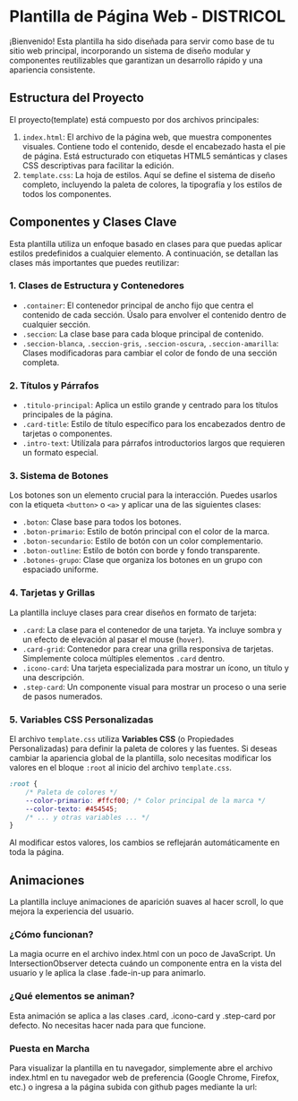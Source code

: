 # Plantilla de Página Web - DISTRICOL

¡Bienvenido! Esta plantilla ha sido diseñada para servir como base de tu sitio web principal, incorporando un sistema de diseño modular y componentes reutilizables que garantizan un desarrollo rápido y una apariencia consistente.

## Estructura del Proyecto

El proyecto(template) está compuesto por dos archivos principales:

1.  `index.html`: El archivo de la página web, que muestra componentes visuales. Contiene todo el contenido, desde el encabezado hasta el pie de página. Está estructurado con etiquetas HTML5 semánticas y clases CSS descriptivas para facilitar la edición.
2.  `template.css`: La hoja de estilos. Aquí se define el sistema de diseño completo, incluyendo la paleta de colores, la tipografía y los estilos de todos los componentes.

## Componentes y Clases Clave

Esta plantilla utiliza un enfoque basado en clases para que puedas aplicar estilos predefinidos a cualquier elemento. A continuación, se detallan las clases más importantes que puedes reutilizar:

### 1. Clases de Estructura y Contenedores

-   `.container`: El contenedor principal de ancho fijo que centra el contenido de cada sección. Úsalo para envolver el contenido dentro de cualquier sección.
-   `.seccion`: La clase base para cada bloque principal de contenido.
-   `.seccion-blanca`, `.seccion-gris`, `.seccion-oscura`, `.seccion-amarilla`: Clases modificadoras para cambiar el color de fondo de una sección completa.

### 2. Títulos y Párrafos

-   `.titulo-principal`: Aplica un estilo grande y centrado para los títulos principales de la página.
-   `.card-title`: Estilo de título específico para los encabezados dentro de tarjetas o componentes.
-   `.intro-text`: Utilízala para párrafos introductorios largos que requieren un formato especial.

### 3. Sistema de Botones

Los botones son un elemento crucial para la interacción. Puedes usarlos con la etiqueta `<button>` o `<a>` y aplicar una de las siguientes clases:

-   `.boton`: Clase base para todos los botones.
-   `.boton-primario`: Estilo de botón principal con el color de la marca.
-   `.boton-secundario`: Estilo de botón con un color complementario.
-   `.boton-outline`: Estilo de botón con borde y fondo transparente.
-   `.botones-grupo`: Clase que organiza los botones en un grupo con espaciado uniforme.

### 4. Tarjetas y Grillas

La plantilla incluye clases para crear diseños en formato de tarjeta:

-   `.card`: La clase para el contenedor de una tarjeta. Ya incluye sombra y un efecto de elevación al pasar el mouse (`hover`).
-   `.card-grid`: Contenedor para crear una grilla responsiva de tarjetas. Simplemente coloca múltiples elementos `.card` dentro.
-   `.icono-card`: Una tarjeta especializada para mostrar un ícono, un título y una descripción.
-   `.step-card`: Un componente visual para mostrar un proceso o una serie de pasos numerados.

### 5. Variables CSS Personalizadas

El archivo `template.css` utiliza **Variables CSS** (o Propiedades Personalizadas) para definir la paleta de colores y las fuentes. Si deseas cambiar la apariencia global de la plantilla, solo necesitas modificar los valores en el bloque `:root` al inicio del archivo `template.css`.

```css
:root {
    /* Paleta de colores */
    --color-primario: #ffcf00; /* Color principal de la marca */
    --color-texto: #454545;
    /* ... y otras variables ... */
}
```

Al modificar estos valores, los cambios se reflejarán automáticamente en toda la página.

## Animaciones

La plantilla incluye animaciones de aparición suaves al hacer scroll, lo que mejora la experiencia del usuario.

### ¿Cómo funcionan?

La magia ocurre en el archivo index.html con un poco de JavaScript. Un IntersectionObserver detecta cuándo un componente entra en la vista del usuario y le aplica la clase .fade-in-up para animarlo.

### ¿Qué elementos se animan?

Esta animación se aplica a las clases .card, .icono-card y .step-card por defecto. No necesitas hacer nada para que funcione.

### Puesta en Marcha

Para visualizar la plantilla en tu navegador, simplemente abre el archivo index.html en tu navegador web de preferencia (Google Chrome, Firefox, etc.) o ingresa a la página subida con github pages mediante la url: 